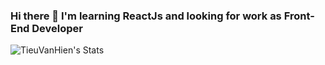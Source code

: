 ### Hi there 👋 I'm learning ReactJs and looking for work as Front-End Developer

<!--
**TieuVanHien/TieuVanHien** is a ✨ _special_ ✨ repository because its `README.md` (this file) appears on your GitHub profile.


-->

![TieuVanHien's Stats](https://github-readme-stats.vercel.app/api?username=TieuVanHien&theme=Gradient&show_icons=true)
